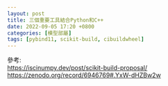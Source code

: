 ```yaml
---
layout: post
title: 三個重要工具結合Python和C++
date: 2022-09-05 17:20 +0800
categories: [模型部屬]
tags: [pybind11, scikit-build, cibuildwheel]
---
```

參考:  
https://iscinumpy.dev/post/scikit-build-proposal/  
https://zenodo.org/record/6946769#.YxW-dHZBw2w  
